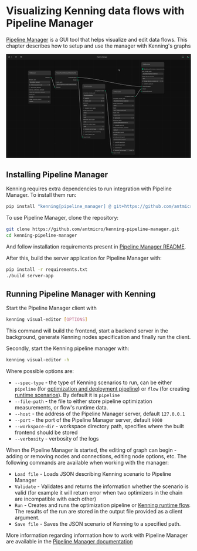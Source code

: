 # Visualizing Kenning data flows with Pipeline Manager

[Pipeline Manager](https://github.com/antmicro/kenning-pipeline-manager) is a GUI tool that helps visualize and edit data flows. This chapter describes how to setup and use the manager with Kenning's graphs

![](img/pipeline-manager-visualisation.png)

## Installing Pipeline Manager

Kenning requires extra dependencies to run integration with Pipeline Manager. To install them run:
<!-- skip=True -->
```bash
pip install "kenning[pipeline_manager] @ git+https://github.com/antmicro/kenning.git"
```

To use Pipeline Manager, clone the repository:

```bash
git clone https://github.com/antmicro/kenning-pipeline-manager.git
cd kenning-pipeline-manager
```

And follow installation requirements present in [Pipeline Manager README](https://github.com/antmicro/kenning-pipeline-manager).

After this, build the server application for Pipeline Manager with:

```bash
pip install -r requirements.txt
./build server-app
```

## Running Pipeline Manager with Kenning

Start the Pipeline Manager client with

<!-- timeout=10 -->
```bash
kenning visual-editor [OPTIONS]
```

This command will build the frontend, start a backend server in the background,
generate Kenning nodes specification and finally run the client.

Secondly, start the Kenning pipeline manager with:

```bash
kenning visual-editor -h
```

Where possible options are:

* `--spec-type` - the type of Kenning scenarios to run, can be either `pipeline` (for [optimization and deployment pipeline](json-scenarios)) or `flow` (for creating [runtime scenarios](kenning-flow)).
  By default it is `pipeline`
* `--file-path` - the file to either store pipeline optimization measurements, or flow's runtime data.
* `--host` - the address of the Pipeline Manager server, default `127.0.0.1`
* `--port` - the port of the Pipeline Manager server, default `9000`
* `--workspace-dir` - workspace directory path, specifies where the built frontend should be stored
* `--verbosity` - verbosity of the logs

When the Pipeline Manager is started, the editing of graph can begin - adding or removing nodes and connections, editing node options, etc. The following commands are available when working with the manager:
* `Load file` - Loads JSON describing Kenning scenario to Pipeline Manager
* `Validate` - Validates and returns the information whether the scenario is valid (for example it will return error when two optimizers in the chain are incompatible with each other)
* `Run` - Creates and runs the optimization pipeline or [Kenning runtime flow](kenning-flow).
  The results of the run are stored in the output file provided as a client argument.
* `Save file` - Saves the JSON scenario of Kenning to a specified path.

More information regarding information how to work with Pipeline Manager are available in the [Pipeline Manager documentation](https://antmicro.github.io/kenning-pipeline-manager/introduction.html)
